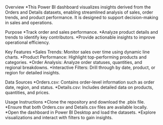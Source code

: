 Overview
*This Power BI dashboard visualizes insights derived from the Orders and Details datasets, enabling streamlined analysis of sales, order trends, and product performance. It is designed to support decision-making in sales and operations.

Purpose
*Track order and sales performance.
*Analyze product details and trends to identify key contributors.
*Provide actionable insights to improve operational efficiency.

Key Features
*Sales Trends: Monitor sales over time using dynamic line charts.
*Product Performance: Highlight top-performing products and categories.
*Order Analysis: Analyze order statuses, quantities, and regional breakdowns.
*Interactive Filters: Drill through by date, product, or region for detailed insights.

Data Sources
*Orders.csv: Contains order-level information such as order date, region, and status.
*Details.csv: Includes detailed data on products, quantities, and prices.

Usage Instructions
*Clone the repository and download the .pbix file.
*Ensure that both Orders.csv and Details.csv files are available locally.
*Open the dashboard in Power BI Desktop and load the datasets.
*Explore visualizations and interact with filters to gain insights.
